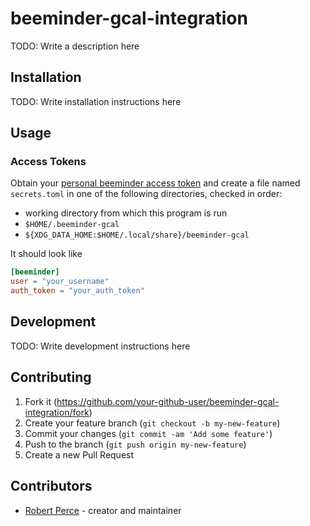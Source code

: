 # beeminder-gcal-integration

TODO: Write a description here

## Installation

TODO: Write installation instructions here

## Usage

### Access Tokens
Obtain your [personal beeminder access
token](https://www.beeminder.com/api/v1/auth_token.json) and create a file named
`secrets.toml` in one of the following directories, checked in order:
* working directory from which this program is run
* `$HOME/.beeminder-gcal`
* `${XDG_DATA_HOME:$HOME/.local/share}/beeminder-gcal`

It should look like
```toml
[beeminder]
user = "your_username"
auth_token = "your_auth_token"
```

## Development

TODO: Write development instructions here

## Contributing

1. Fork it (<https://github.com/your-github-user/beeminder-gcal-integration/fork>)
2. Create your feature branch (`git checkout -b my-new-feature`)
3. Commit your changes (`git commit -am 'Add some feature'`)
4. Push to the branch (`git push origin my-new-feature`)
5. Create a new Pull Request

## Contributors

- [Robert Perce](https://github.com/your-github-user) - creator and maintainer
